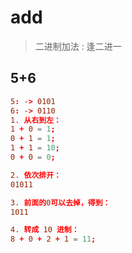 # add
> 二进制加法 : 逢二进一

## 5+6
```conf
5: -> 0101
6: -> 0110
1. 从右到左：
1 + 0 = 1;
0 + 1 = 1;
1 + 1 = 10;
0 + 0 = 0;

2. 依次排开：
01011

3. 前面的0可以去掉，得到：
1011

4. 转成 10 进制：
8 + 0 + 2 + 1 = 11;

```
